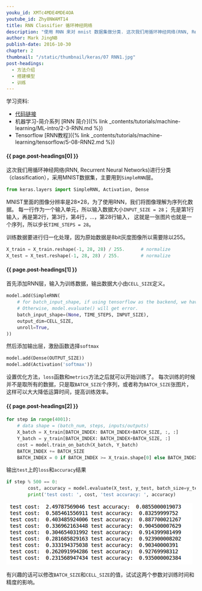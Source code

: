 ```yaml
---
youku_id: XMTc4MDE4MDE4OA
youtube_id: Zhy8NWAMT14
title: RNN Classifier 循环神经网络
description: "使用 RNN 来对 mnist 数据集做分类. 这次我们用循环神经网络(RNN, Recurrent Neural Networks)进行分类（classification），采用MNIST数据集，主要用到 SimpleRNN 层。"
author: Mark JingNB
publish-date: 2016-10-30
chapter: 2
thumbnail: "/static/thumbnail/keras/07 RNN1.jpg"
post-headings:
  - 方法介绍
  - 搭建模型
  - 训练
---
```


学习资料:
  * [代码链接](https://github.com/MorvanZhou/tutorials/blob/master/kerasTUT/7-RNN_Classifier_example.py)
  * 机器学习-简介系列 [RNN 简介]({% link _contents/tutorials/machine-learning/ML-intro/2-3-RNN.md %})
  * Tensorflow [RNN教程]({% link _contents/tutorials/machine-learning/tensorflow/5-08-RNN2.md %})
  
<h4 class="tut-h4-pad" id="{{ page.post-headings[0] }}">{{ page.post-headings[0] }}</h4>

这次我们用循环神经网络(RNN, Recurrent Neural Networks)进行分类（classification），采用MNIST数据集，主要用到`SimpleRNN`层。

```python
from keras.layers import SimpleRNN, Activation, Dense
```

MNIST里面的图像分辨率是28×28，为了使用RNN，我们将图像理解为序列化数据。
每一行作为一个输入单元，所以输入数据大小`INPUT_SIZE = 28`；
先是第1行输入，再是第2行，第3行，第4行，...，第28行输入，
这就是一张图片也就是一个序列，所以步长`TIME_STEPS = 28`。


训练数据要进行归一化处理，因为原始数据是8bit灰度图像所以需要除以255。

```python
X_train = X_train.reshape(-1, 28, 28) / 255.      # normalize
X_test = X_test.reshape(-1, 28, 28) / 255.        # normalize
```


<h4 class="tut-h4-pad" id="{{ page.post-headings[1] }}">{{ page.post-headings[1] }}</h4>

首先添加RNN层，输入为训练数据，输出数据大小由`CELL_SIZE`定义。

```python
model.add(SimpleRNN(
    # for batch_input_shape, if using tensorflow as the backend, we have to put None for the batch_size.
    # Otherwise, model.evaluate() will get error.
    batch_input_shape=(None, TIME_STEPS, INPUT_SIZE),       
    output_dim=CELL_SIZE,
    unroll=True,
))
```

然后添加输出层，激励函数选择`softmax`

```python
model.add(Dense(OUTPUT_SIZE))
model.add(Activation('softmax'))
``` 

设置优化方法，`loss`函数和`metrics`方法之后就可以开始训练了。
每次训练的时候并不是取所有的数据，只是取`BATCH_SIZE`个序列，或者称为`BATCH_SIZE`张图片，这样可以大大降低运算时间，提高训练效率。

<h4 class="tut-h4-pad" id="{{ page.post-headings[2] }}">{{ page.post-headings[2] }}</h4>

```python
for step in range(4001):
    # data shape = (batch_num, steps, inputs/outputs)
    X_batch = X_train[BATCH_INDEX: BATCH_INDEX+BATCH_SIZE, :, :]
    Y_batch = y_train[BATCH_INDEX: BATCH_INDEX+BATCH_SIZE, :]
    cost = model.train_on_batch(X_batch, Y_batch)
    BATCH_INDEX += BATCH_SIZE
    BATCH_INDEX = 0 if BATCH_INDEX >= X_train.shape[0] else BATCH_INDEX
``` 
 
输出`test`上的`loss`和`accuracy`结果

```python
if step % 500 == 0:
        cost, accuracy = model.evaluate(X_test, y_test, batch_size=y_test.shape[0], verbose=False)
        print('test cost: ', cost, 'test accuracy: ', accuracy)
```

<img class="course-image" src="/static/results/keras/2-4-1.png">

有兴趣的话可以修改`BATCH_SIZE`和`CELL_SIZE`的值，试试这两个参数对训练时间和精度的影响。

